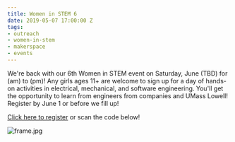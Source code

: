 ```yaml
---
title: Women in STEM 6
date: 2019-05-07 17:00:00 Z
tags:
- outreach
- women-in-stem
- makerspace
- events
---
```


We're back with our 6th Women in STEM event on Saturday, June (TBD) for (am) to (pm)! Any girls ages 11+ are welcome to sign up for a day of hands-on activities in electrical, mechanical, and software engineering. You'll get the opportunity to learn from engineers from companies and UMass Lowell! Register by June 1 or before we fill up!

[Click here to register](https://docs.google.com/forms/d/1nFz--pnSOxbuCLWFT2WQXR0woQ8k7T_Rjkh7tjKGWYQ/edit) or scan the code below!

![frame.jpg](/uploads/frame.jpg)


